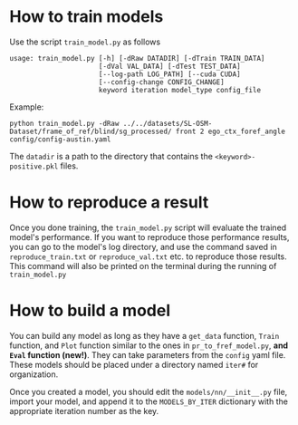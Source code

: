 # How to train models

Use the script `train_model.py` as follows
```
usage: train_model.py [-h] [-dRaw DATADIR] [-dTrain TRAIN_DATA]
                      [-dVal VAL_DATA] [-dTest TEST_DATA]
                      [--log-path LOG_PATH] [--cuda CUDA]
                      [--config-change CONFIG_CHANGE]
                      keyword iteration model_type config_file
```

Example:
```
python train_model.py -dRaw ../../datasets/SL-OSM-Dataset/frame_of_ref/blind/sg_processed/ front 2 ego_ctx_foref_angle config/config-austin.yaml
```

The `datadir` is a path to the directory that contains the `<keyword>-positive.pkl` files.




# How to reproduce a result

Once you done training, the `train_model.py` script will evaluate the trained model's performance. If you want to reproduce those performance results, you can go to the model's log directory, and use the command saved in `reproduce_train.txt` or `reproduce_val.txt` etc. to reproduce those results. This command will also be printed on the terminal during the running of `train_model.py`


# How to build a model

You can build any model as long as they have a `get_data` function, `Train` function, and `Plot` function similar to the ones in `pr_to_fref_model.py`, **and `Eval` function (new!)**. They can take parameters from the `config` yaml file. These models should be placed under a directory named `iter#` for organization.

Once you created a model, you should edit the `models/nn/__init__.py` file,
import your model, and append it to the `MODELS_BY_ITER` dictionary with the appropriate iteration number as the key.
